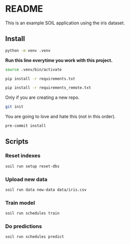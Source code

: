 # README

This is an example SOIL application using the iris dataset.

## Install

```sh
python -m venv .venv
```

**Run this line everytime you work with this project.**
```sh
source .venv/bin/activate
```

```sh
pip install -r requirements.txt
```

```sh
pip install -r requirements_remote.txt
```

Only if you are creating a new repo.
```sh
git init
```

You are going to love and hate this (not in this order).
```
pre-commit install
```

## Scripts

### Reset indexes
```sh
soil run setup reset-dbs
```


### Upload new data

```sh
soil run data new-data data/iris.csv
```

### Train model


```sh
soil run schedules train
```


### Do predictions

```sh
soil run schedules predict
```
